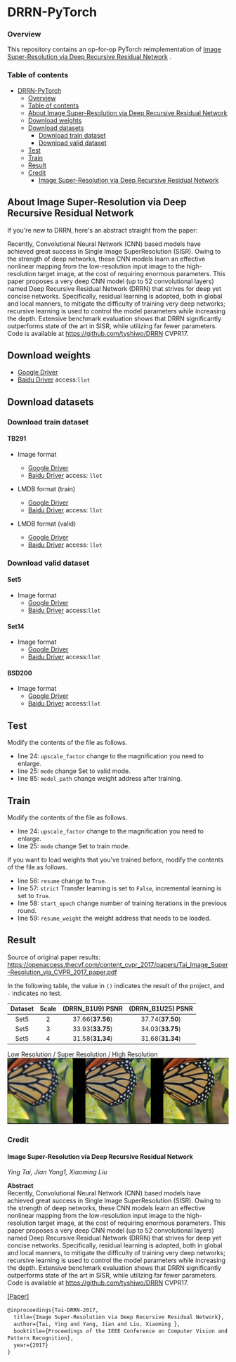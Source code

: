 # DRRN-PyTorch

### Overview

This repository contains an op-for-op PyTorch reimplementation
of [Image Super-Resolution via Deep Recursive Residual Network](https://openaccess.thecvf.com/content_cvpr_2017/papers/Tai_Image_Super-Resolution_via_CVPR_2017_paper.pdf)
.

### Table of contents

- [DRRN-PyTorch](#drrn-pytorch)
    - [Overview](#overview)
    - [Table of contents](#table-of-contents)
    - [About Image Super-Resolution via Deep Recursive Residual Network](#about-image-super-resolution-via-deep-recursive-residual-network)
    - [Download weights](#download-weights)
    - [Download datasets](#download-datasets)
        - [Download train dataset](#download-train-dataset)
        - [Download valid dataset](#download-valid-dataset)
    - [Test](#test)
    - [Train](#train)
    - [Result](#result)
    - [Credit](#credit)
        - [Image Super-Resolution via Deep Recursive Residual Network](#image-super-resolution-via-deep-recursive-residual-network)

## About Image Super-Resolution via Deep Recursive Residual Network

If you're new to DRRN, here's an abstract straight from the paper:

Recently, Convolutional Neural Network (CNN) based models have achieved great success in Single Image SuperResolution (SISR). Owing to the strength of
deep networks, these CNN models learn an effective nonlinear mapping from the low-resolution input image to the high-resolution target image, at the
cost of requiring enormous parameters. This paper proposes a very deep CNN model (up to 52 convolutional layers) named Deep Recursive Residual Network
(DRRN) that strives for deep yet concise networks. Specifically, residual learning is adopted, both in global and local manners, to mitigate the
difficulty of training very deep networks; recursive learning is used to control the model parameters while increasing the depth. Extensive benchmark
evaluation shows that DRRN significantly outperforms state of the art in SISR, while utilizing far fewer parameters. Code is available
at https://github.com/tyshiwo/DRRN CVPR17.

## Download weights

- [Google Driver](https://drive.google.com/drive/folders/1yLlwp-W-VTqSPbR7QispSfosLdKEz6Wg?usp=sharing)
- [Baidu Driver](https://pan.baidu.com/s/1Hk7iEpsvuw-DXHEKTj9RMw) access:`llot`

## Download datasets

### Download train dataset

#### TB291

- Image format
    - [Google Driver](https://drive.google.com/drive/folders/13wiE6YqIhyix0RFxpFONJ7Zz_00CttdX?usp=sharing)
    - [Baidu Driver](https://pan.baidu.com/s/1mhbFj0Nvwthmgx07Gas5BQ) access: `llot`

- LMDB format (train)
    - [Google Driver](https://drive.google.com/drive/folders/1BPqN08QHk_xFnMJWMS8grfh_vesVs8Jf?usp=sharing)
    - [Baidu Driver](https://pan.baidu.com/s/1eqeORnKcTmGatx2kAG92-A) access: `llot`

- LMDB format (valid)
    - [Google Driver](https://drive.google.com/drive/folders/1bYqqKk6NJ9wUfxTH2t_LbdMTB04OUicc?usp=sharing)
    - [Baidu Driver](https://pan.baidu.com/s/1W34MeEtLY0m-bOrnaveVmw) access: `llot`

### Download valid dataset

#### Set5

- Image format
    - [Google Driver](https://drive.google.com/file/d/1GtQuoEN78q3AIP8vkh-17X90thYp_FfU/view?usp=sharing)
    - [Baidu Driver](https://pan.baidu.com/s/1dlPcpwRPUBOnxlfW5--S5g) access:`llot`

#### Set14

- Image format
    - [Google Driver](https://drive.google.com/file/d/1CzwwAtLSW9sog3acXj8s7Hg3S7kr2HiZ/view?usp=sharing)
    - [Baidu Driver](https://pan.baidu.com/s/1KBS38UAjM7bJ_e6a54eHaA) access:`llot`

#### BSD200

- Image format
    - [Google Driver](https://drive.google.com/file/d/1cdMYTPr77RdOgyAvJPMQqaJHWrD5ma5n/view?usp=sharing)
    - [Baidu Driver](https://pan.baidu.com/s/1xahPw4dNNc3XspMMOuw1Bw) access:`llot`

## Test

Modify the contents of the file as follows.

- line 24: `upscale_factor` change to the magnification you need to enlarge.
- line 25: `mode` change Set to valid mode.
- line 85: `model_path` change weight address after training.

## Train

Modify the contents of the file as follows.

- line 24: `upscale_factor` change to the magnification you need to enlarge.
- line 25: `mode` change Set to train mode.

If you want to load weights that you've trained before, modify the contents of the file as follows.

- line 56: `resume` change to `True`.
- line 57: `strict` Transfer learning is set to `False`, incremental learning is set to `True`.
- line 58: `start_epoch` change number of training iterations in the previous round.
- line 59: `resume_weight` the weight address that needs to be loaded.

## Result

Source of original paper results: https://openaccess.thecvf.com/content_cvpr_2017/papers/Tai_Image_Super-Resolution_via_CVPR_2017_paper.pdf

In the following table, the value in `()` indicates the result of the project, and `-` indicates no test.

| Dataset | Scale | (DRRN_B1U9) PSNR | (DRRN_B1U25) PSNR |
|:-------:|:-----:|:----------------:|:-----------------:|
|  Set5   |   2   | 37.66(**37.56**) | 37.74(**37.50**)  |
|  Set5   |   3   | 33.93(**33.75**) | 34.03(**33.75**)  |
|  Set5   |   4   | 31.58(**31.34**) | 31.68(**31.34**)  |

Low Resolution / Super Resolution / High Resolution
<span align="center"><img src="assets/result.png"/></span>

### Credit

#### Image Super-Resolution via Deep Recursive Residual Network

_Ying Tai, Jian Yang1, Xiaoming Liu_ <br>

**Abstract** <br>
Recently, Convolutional Neural Network (CNN) based models have achieved great success in Single Image SuperResolution (SISR). Owing to the strength of
deep networks, these CNN models learn an effective nonlinear mapping from the low-resolution input image to the high-resolution target image, at the
cost of requiring enormous parameters. This paper proposes a very deep CNN model (up to 52 convolutional layers) named Deep Recursive Residual Network
(DRRN) that strives for deep yet concise networks. Specifically, residual learning is adopted, both in global and local manners, to mitigate the
difficulty of training very deep networks; recursive learning is used to control the model parameters while increasing the depth. Extensive benchmark
evaluation shows that DRRN significantly outperforms state of the art in SISR, while utilizing far fewer parameters. Code is available
at https://github.com/tyshiwo/DRRN CVPR17.

[[Paper]](https://openaccess.thecvf.com/content_cvpr_2017/papers/Tai_Image_Super-Resolution_via_CVPR_2017_paper.pdf)

```
@inproceedings{Tai-DRRN-2017,
  title={Image Super-Resolution via Deep Recursive Residual Network},
  author={Tai, Ying and Yang, Jian and Liu, Xiaoming },
  booktitle={Proceedings of the IEEE Conference on Computer Vision and Pattern Recognition},
  year={2017}
}
```
